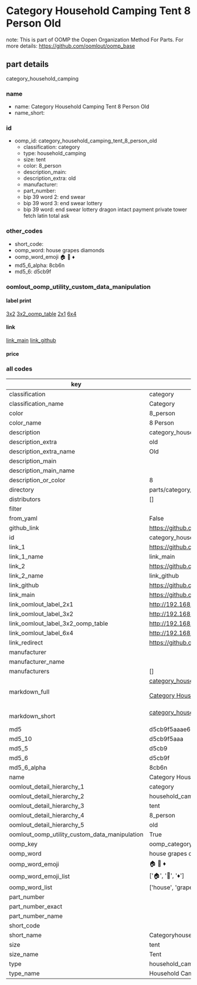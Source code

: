 # Category Household Camping Tent 8 Person Old  

note: This is part of OOMP the Oopen Organization Method For Parts. For more details: https://github.com/oomlout/oomp_base

##  part details
  



category_household_camping



### name
* name: Category Household Camping Tent 8 Person Old
* name_short: 
### id
* oomp_id: category_household_camping_tent_8_person_old
  * classification: category
  * type: household_camping
  * size: tent
  * color: 8_person
  * description_main: 
  * description_extra: old
  * manufacturer: 
  * part_number: 
  * bip 39 word 2: end swear
  * bip 39 word 3: end swear lottery
  * bip 39 word: end swear lottery dragon intact payment private tower fetch latin total ask

### other_codes
* short_code: 
* oomp_word: house grapes diamonds
* oomp_word_emoji :house: :grapes: :diamonds:
* md5_6_alpha: 8cb6n
* md5_6: d5cb9f






### oomlout_oomp_utility_custom_data_manipulation
#### label print
[3x2](http://192.168.1.245:1112/?label=oomp%208cb6n)
[3x2_oomp_table](http://192.168.1.108:1112/?label=oomp%208cb6n)
[2x1](http://192.168.1.242:1112/?label=oomp%208cb6n)
[6x4](http://192.168.1.55:1112/?label=oomp%208cb6n)    

#### link

[link_main](https://github.com/oomlout/oomlout_oomp_version_1_messy/tree/main/parts/category_household_camping_tent_8_person_old) [link_github](https://github.com/oomlout/oomlout_oomp_version_1_messy/tree/main/parts/category_household_camping_tent_8_person_old)                             

#### price







### all codes 
| key | value |  
| --- | --- |  
| classification | category |  
| classification_name | Category |  
| color | 8_person |  
| color_name | 8 Person |  
| description | category_household_camping |  
| description_extra | old |  
| description_extra_name | Old |  
| description_main |  |  
| description_main_name |  |  
| description_or_color | 8  |  
| directory | parts/category_household_camping_tent_8_person_old |  
| distributors | [] |  
| filter |  |  
| from_yaml | False |  
| github_link | https://github.com/oomlout/oomlout_oomp_part_src/tree/main/parts/category_household_camping_tent_8_person_old |  
| id | category_household_camping_tent_8_person_old |  
| link_1 | https://github.com/oomlout/oomlout_oomp_version_1_messy/tree/main/parts/category_household_camping_tent_8_person_old |  
| link_1_name | link_main |  
| link_2 | https://github.com/oomlout/oomlout_oomp_version_1_messy/tree/main/parts/category_household_camping_tent_8_person_old |  
| link_2_name | link_github |  
| link_github | https://github.com/oomlout/oomlout_oomp_version_1_messy/tree/main/parts/category_household_camping_tent_8_person_old |  
| link_main | https://github.com/oomlout/oomlout_oomp_version_1_messy/tree/main/parts/category_household_camping_tent_8_person_old |  
| link_oomlout_label_2x1 | http://192.168.1.242:1112/?label=oomp%208cb6n |  
| link_oomlout_label_3x2 | http://192.168.1.245:1112/?label=oomp%208cb6n |  
| link_oomlout_label_3x2_oomp_table | http://192.168.1.108:1112/?label=oomp%208cb6n |  
| link_oomlout_label_6x4 | http://192.168.1.55:1112/?label=oomp%208cb6n |  
| link_redirect | https://github.com/oomlout/oomlout_oomp_version_1_messy/tree/main/parts/category_household_camping_tent_8_person_old |  
| manufacturer |  |  
| manufacturer_name |  |  
| manufacturers | [] |  
| markdown_full | [category_household_camping_tent_8_person_old](none)<br>[](none)<br>[Category Household Camping Tent 8 Person Old](none)<br><br> |  
| markdown_short | [category_household_camping_tent_8_person_old](none)<br><br> |  
| md5 | d5cb9f5aaae6356686bac4210836e24c |  
| md5_10 | d5cb9f5aaa |  
| md5_5 | d5cb9 |  
| md5_6 | d5cb9f |  
| md5_6_alpha | 8cb6n |  
| name | Category Household Camping Tent 8 Person Old |  
| oomlout_detail_hierarchy_1 | category |  
| oomlout_detail_hierarchy_2 | household_camping |  
| oomlout_detail_hierarchy_3 | tent |  
| oomlout_detail_hierarchy_4 | 8_person |  
| oomlout_detail_hierarchy_5 | old |  
| oomlout_oomp_utility_custom_data_manipulation | True |  
| oomp_key | oomp_category_household_camping_tent_8_person_old |  
| oomp_word | house grapes diamonds |  
| oomp_word_emoji | :house: :grapes: :diamonds: |  
| oomp_word_emoji_list | [':house:', ':grapes:', ':diamonds:'] |  
| oomp_word_list | ['house', 'grapes', 'diamonds'] |  
| part_number |  |  
| part_number_exact |  |  
| part_number_name |  |  
| short_code |  |  
| short_name | Categoryhouseholdcamping |  
| size | tent |  
| size_name | Tent |  
| type | household_camping |  
| type_name | Household Camping |  

